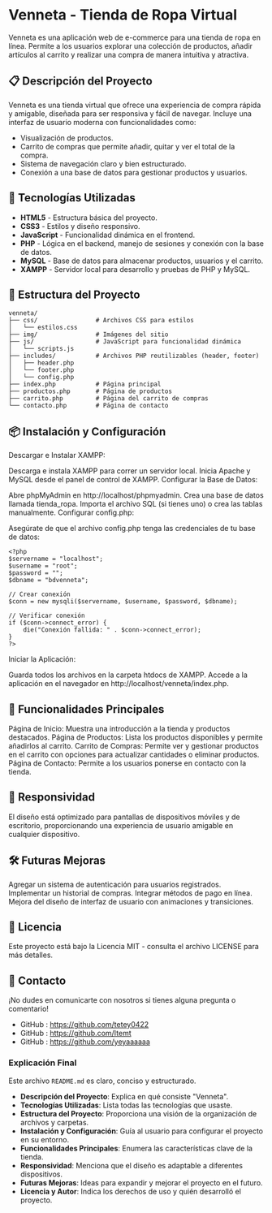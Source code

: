 
# Venneta - Tienda de Ropa Virtual

Venneta es una aplicación web de e-commerce para una tienda de ropa en línea. Permite a los usuarios explorar una colección de productos, añadir artículos al carrito y realizar una compra de manera intuitiva y atractiva.

## 📋 Descripción del Proyecto

Venneta es una tienda virtual que ofrece una experiencia de compra rápida y amigable, diseñada para ser responsiva y fácil de navegar. Incluye una interfaz de usuario moderna con funcionalidades como:
- Visualización de productos.
- Carrito de compras que permite añadir, quitar y ver el total de la compra.
- Sistema de navegación claro y bien estructurado.
- Conexión a una base de datos para gestionar productos y usuarios.

## 🚀 Tecnologías Utilizadas

- **HTML5** - Estructura básica del proyecto.
- **CSS3** - Estilos y diseño responsivo.
- **JavaScript** - Funcionalidad dinámica en el frontend.
- **PHP** - Lógica en el backend, manejo de sesiones y conexión con la base de datos.
- **MySQL** - Base de datos para almacenar productos, usuarios y el carrito.
- **XAMPP** - Servidor local para desarrollo y pruebas de PHP y MySQL.

## 📂 Estructura del Proyecto

```plaintext
venneta/
├── css/                # Archivos CSS para estilos
│   └── estilos.css
├── img/                # Imágenes del sitio
├── js/                 # JavaScript para funcionalidad dinámica
│   └── scripts.js
├── includes/           # Archivos PHP reutilizables (header, footer)
│   ├── header.php
│   └── footer.php
│   └── config.php
├── index.php           # Página principal
├── productos.php       # Página de productos
├── carrito.php         # Página del carrito de compras
└── contacto.php        # Página de contacto
```
## 📦 Instalación y Configuración

Descargar e Instalar XAMPP:

Descarga e instala XAMPP para correr un servidor local.
Inicia Apache y MySQL desde el panel de control de XAMPP.
Configurar la Base de Datos:

Abre phpMyAdmin en http://localhost/phpmyadmin.
Crea una base de datos llamada tienda_ropa.
Importa el archivo SQL (si tienes uno) o crea las tablas manualmente.
Configurar config.php:

Asegúrate de que el archivo config.php tenga las credenciales de tu base de datos:

```plaintext
<?php
$servername = "localhost";
$username = "root";
$password = "";
$dbname = "bdvenneta";

// Crear conexión
$conn = new mysqli($servername, $username, $password, $dbname);

// Verificar conexión
if ($conn->connect_error) {
    die("Conexión fallida: " . $conn->connect_error);
}
?>
```
Iniciar la Aplicación:

Guarda todos los archivos en la carpeta htdocs de XAMPP.
Accede a la aplicación en el navegador en http://localhost/venneta/index.php.

## 📌 Funcionalidades Principales

Página de Inicio:
Muestra una introducción a la tienda y productos destacados.
Página de Productos:
Lista los productos disponibles y permite añadirlos al carrito.
Carrito de Compras:
Permite ver y gestionar productos en el carrito con opciones para actualizar cantidades o eliminar productos.
Página de Contacto:
Permite a los usuarios ponerse en contacto con la tienda.

## 📱 Responsividad

El diseño está optimizado para pantallas de dispositivos móviles y de escritorio, proporcionando una experiencia de usuario amigable en cualquier dispositivo.

## 🛠️ Futuras Mejoras

Agregar un sistema de autenticación para usuarios registrados.
Implementar un historial de compras.
Integrar métodos de pago en línea.
Mejora del diseño de interfaz de usuario con animaciones y transiciones.

## 📄 Licencia

Este proyecto está bajo la Licencia MIT - consulta el archivo LICENSE para más detalles.

## 📧 Contacto

¡No dudes en comunicarte con nosotros si tienes alguna pregunta o comentario!
- GitHub : https://github.com/tetey0422
- GitHub : https://github.com/Itemt
- GitHub : https://github.com/yeyaaaaaa

### Explicación Final

Este archivo `README.md` es claro, conciso y estructurado.
- **Descripción del Proyecto**: Explica en qué consiste "Venneta".
- **Tecnologías Utilizadas**: Lista todas las tecnologías que usaste.
- **Estructura del Proyecto**: Proporciona una visión de la organización de archivos y carpetas.
- **Instalación y Configuración**: Guía al usuario para configurar el proyecto en su entorno.
- **Funcionalidades Principales**: Enumera las características clave de la tienda.
- **Responsividad**: Menciona que el diseño es adaptable a diferentes dispositivos.
- **Futuras Mejoras**: Ideas para expandir y mejorar el proyecto en el futuro.
- **Licencia y Autor**: Indica los derechos de uso y quién desarrolló el proyecto.
